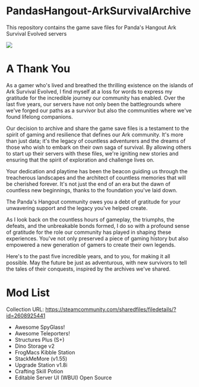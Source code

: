 # PandasHangout-ArkSurvivalArchive
This repository contains the game save files for Panda's Hangout Ark Survival Evolved servers

![](https://i.imgur.com/yFFDMSD.png)
# A Thank You
As a gamer who's lived and breathed the thrilling existence on the islands of Ark Survival Evolved, I find myself at a loss for words to express my gratitude for the incredible journey our community has enabled. Over the last five years, our servers have not only been the battlegrounds where we've forged our paths as a survivor but also the communities where we've found lifelong companions.

Our decision to archive and share the game save files is a testament to the spirit of gaming and resilience that defines our Ark community. It's more than just data; it's the legacy of countless adventurers and the dreams of those who wish to embark on their own saga of survival. By allowing others to start up their servers with these files, we're igniting new stories and ensuring that the spirit of exploration and challenge lives on.

Your dedication and playtime has been the beacon guiding us through the treacherous landscapes and the architect of countless memories that will be cherished forever. It's not just the end of an era but the dawn of countless new beginnings, thanks to the foundation you've laid down.

The Panda's Hangout community owes you a debt of gratitude for your unwavering support and the legacy you've helped create.

As I look back on the countless hours of gameplay, the triumphs, the defeats, and the unbreakable bonds formed, I do so with a profound sense of gratitude for the role our community has played in shaping these experiences. You've not only preserved a piece of gaming history but also empowered a new generation of gamers to create their own legends.

Here's to the past five incredible years, and to you, for making it all possible. May the future be just as adventurous, with new survivors to tell the tales of their conquests, inspired by the archives we've shared.

# Mod List
Collection URL: https://steamcommunity.com/sharedfiles/filedetails/?id=2608925441
- Awesome SpyGlass!
- Awesome Teleporters!
- Structures Plus (S+)
- Dino Storage v2
- FrogMacs Kibble Station
- StackMeMore (v1.55)
- Upgrade Station v1.8i
- Crafting Skill Potion
- Editable Server UI (WBUI) Open Source
